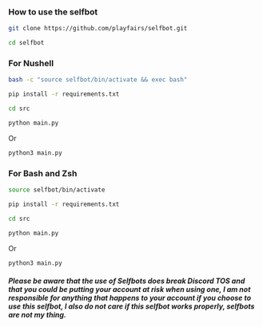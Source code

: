 ### How to use the selfbot

```Bash
git clone https://github.com/playfairs/selfbot.git

```
```Bash
cd selfbot
```

### For Nushell
```Bash
bash -c "source selfbot/bin/activate && exec bash"
```
```Bash
pip install -r requirements.txt
```
```Bash
cd src
```
```Bash
python main.py
```
Or
```Bash
python3 main.py
```

### For Bash and Zsh
```Bash
source selfbot/bin/activate
```
```Bash
pip install -r requirements.txt
```
```Bash
cd src
```
```Bash
python main.py
```
Or
```Bash
python3 main.py
```


##### Please be aware that the use of Selfbots does break Discord TOS and that you could be putting your account at risk when using one, I am not responsible for anything that happens to your account if you choose to use this selfbot, I also do not care if this selfbot works properly, selfbots are not my thing.